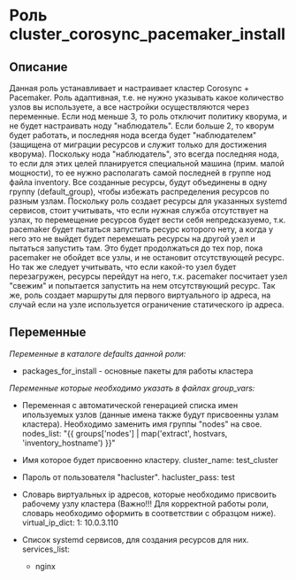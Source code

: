 # Роль cluster_corosync_pacemaker_install

## Описание

Данная роль устанавливает и настраивает кластер Corosync + Pacemaker.
Роль адаптивная, т.е. не нужно указывать какое количество узлов вы используете, а все настройки осуществляются через переменные.
Если нод меньше 3, то роль отключит политику кворума, и не будет настраивать ноду "наблюдатель". Если больше 2, то кворум будет работать, и последняя нода всегда будет "наблюдателем" (защищена от миграции ресурсов и служит только для достижения кворума). Поскольку нода "наблюдатель", это всегда последняя нода, то если для этих целей планируется специальной машина (прим. малой мощности), то ее нужно располагать самой последней в группе нод файла inventory.
Все созданные ресурсы, будут объединены в одну группу (default_group), чтобы избежать распределения ресурсов по разным узлам.
Поскольку роль создает ресурсы для указанных systemd сервисов, стоит учитывать, что если нужная служба отсутствует на узлах, то перемещение ресурсов будет вести себя непредсказуемо, т.к. pacemaker будет пытаться запустить ресурс которого нету, а когда у него это не выйдет будет перемешать ресурсы на другой узел и пытаться запустить там. Это будет продолжаться до тех пор, пока pacemaker не обойдет все узлы, и не остановит отсутствующей ресурс. Но так же следует учитывать, что если какой-то узел будет перезагружен, ресурсы перейдут на него, т.к. pacemaker посчитает узел "свежим" и попытается запустить на нем отсутствующий ресурс.
Так же, роль создает маршруты для первого виртуального ip адреса, на случай если на узле используется ограничение статического ip адреса.

## Переменные

*Переменные в каталоге defaults данной роли:*

- packages_for_install - основные пакеты для работы кластера

*Переменные которые необходимо указать в файлах group_vars:*

- Переменная с автоматической генерацией списка имен ипользуемых узлов (данные имена также будут присвоенны узлам кластера). Необходимо заменить имя группы "nodes" на свое.
nodes_list: "{{ groups['nodes'] | map('extract', hostvars, 'inventory_hostname') }}"

- Имя которое будет присвоенно кластеру.
cluster_name: test_cluster

- Пароль от пользователя "hacluster".
hacluster_pass: test

- Словарь виртуальных ip адресов, которые необходимо присвоить рабочему узлу кластера (Важно!!! Для корректной работы роли, словарь необходимо оформить в соответствии с образцом ниже).
virtual_ip_dict:
  1: 10.0.3.110

- Список systemd сервисов, для создания ресурсов для них.
services_list:
  - nginx
